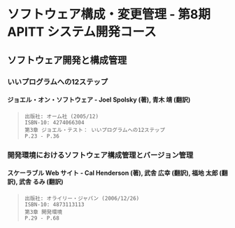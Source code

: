 ソフトウェア構成・変更管理 - 第8期 APITT システム開発コース
================================================================================


ソフトウェア開発と構成管理
--------------------------------------------------------------------------------


### いいプログラムへの12ステップ

#### ジョエル・オン・ソフトウェア - Joel Spolsky (著), 青木 靖 (翻訳)

>     出版社: オーム社 (2005/12)
>     ISBN-10: 4274066304
>     第3章 ジョエル・テスト： いいプログラムへの12ステップ
>     P.23 - P.36

### 開発環境におけるソフトウェア構成管理とバージョン管理

#### スケーラブル Web サイト - Cal Henderson (著), 武舎 広幸 (翻訳), 福地 太郎 (翻訳), 武舎 るみ (翻訳)

>     出版社: オライリー・ジャパン (2006/12/26)
>     ISBN-10: 4873113113
>     第3章 開発環境
>     P.29 - P.68
